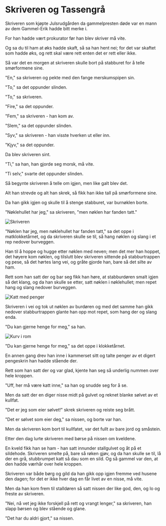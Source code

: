 # Skriveren og Tassengrå

Skriveren som kjøpte Julsrudgården da gammelpresten døde var en mann av dem Gammel-Erik hadde bitt merke i.

For han hadde vært prokurator før han blev skriver må vite.

Og sa du til ham at øks hadde skaft, så sa han hent nei; for det var skaftet som hadde øks, og rett skal være rett enten det er rett eller ikke.

Så var det en morgen at skriveren skulle bort på stabburet for å telle smørformene sine.

"En," sa skriveren og pekte med den fange merskumspipen sin.

"To," sa det oppunder slinden.

"To," sa skriveren.

"Fire," sa det oppunder.

"Fem," sa skriveren - han kom av.

"Slem," sa det oppunder slinden.

"Syv," sa skriveren - han visste hverken ut eller inn.

"Kjyv," sa det oppunder.

Da blev skriveren sint.

"Ti," sa han, han gjorde seg morsk, må vite.

"Ti selv," svarte det oppunder slinden.

Så begynte skriveren å telle om igjen, men like galt blev det.

Alt han strevde og alt han skrek, så fikk han ikke tall på smørformene sine.

Da han gikk igjen og skulle til å stenge stabburet, var burnøklen borte.

"Nøklehullet har jeg," sa skriveren, "men nøklen har fanden tatt."

![Skriveren](./sotg1.png)

"Nøklen har jeg, men nøklehullet har fanden tatt," sa det oppe i matklokketårnet, og da skriveren skulle se til, så hang nøklen og slang i et rep nedover burveggen.

Han til å hoppe og hugge etter nøklen med neven; men det mer han hoppet, det høyere kom nøklen, og tilslutt blev skriveren sittende på stabburtrappen og pese, så det hørtes lang vei, og gråte gjorde han, bare så det silte av ham.

Rett som han satt der og bar seg fikk han høre, at stabburdøren smalt igjen så det klang, og da han skulle se etter, satt nøklen i nøklehullet; men repet hang og slang nedover burveggen.

![Katt med penger](./sotg2.png)

Skriveren i vei og tok ut nøklen av burdøren og med det samme han gikk nedover stabburtrappen glante han opp mot repet, som hang der og slang enda.

"Du kan gjerne henge for meg," sa han.

![Kurv i rom](./sotg3.png)

"Du kan gjerne henge for meg," sa det oppe i klokketårnet.

En annen gang drev han inne i kammerset sitt og talte penger av et digert pengeskrin han hadde stående der.

Rett som han satt der og var glad, kjente han seg så underlig nummen over hele kroppen.

"Uff, her må være katt inne," sa han og snudde seg for å se.

Men da satt der en diger nisse midt på gulvet og reknet blanke sølvet av et kullfat.

"Det er jeg som eier sølvet!" skrek skriveren og reiste seg brått.

"Det er sølvet som eier deg," sa nissen, og borte var han.

Men da skriveren kom bort til kullfatet, var det fullt av bare jord og småstein.

Etter den dag lurte skriveren med børse på nissen om kveldene.

En kveld fikk han se ham - han satt innunder stallgulvet og åt på et sildehode. Skriveren smelte på, bare så røken gjøv, og da han skulle se til, lå der en grå, stubbrumpet katt så dau som en sild. Og så gammel var den, at den hadde værhår over hele kroppen.

Skriveren var både børg og gild da han gikk opp igjen fremme ved husene den dagen; for det er ikke hver dag en får livet av en nisse, må vite.

Men da han kom frem til stalldøren så satt nissen der like god, den, og lo og freste av skriveren.

"Nei, nå vet jeg ikke forskjell på rett og vrangt lenger," sa skriveren, han slapp børsen og blev stående og glane.

"Det har du aldri gjort," sa nissen.
